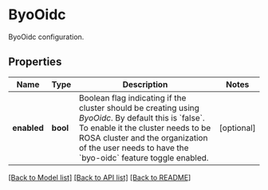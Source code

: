 # ByoOidc

ByoOidc configuration.
## Properties
Name | Type | Description | Notes
------------ | ------------- | ------------- | -------------
**enabled** | **bool** | Boolean flag indicating if the cluster should be creating using _ByoOidc_.  By default this is &#x60;false&#x60;.  To enable it the cluster needs to be ROSA cluster and the organization of the user needs to have the &#x60;byo-oidc&#x60; feature toggle enabled. | [optional] 

[[Back to Model list]](../README.md#documentation-for-models) [[Back to API list]](../README.md#documentation-for-api-endpoints) [[Back to README]](../README.md)


